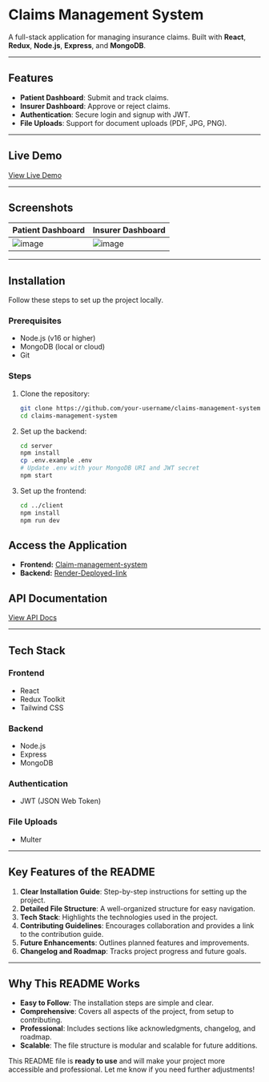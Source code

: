 # Claims Management System
A full-stack application for managing insurance claims. Built with **React**, **Redux**, **Node.js**, **Express**, and **MongoDB**.

---

## **Features**
- **Patient Dashboard**: Submit and track claims.
- **Insurer Dashboard**: Approve or reject claims.
- **Authentication**: Secure login and signup with JWT.
- **File Uploads**: Support for document uploads (PDF, JPG, PNG).

---

## **Live Demo**
[View Live Demo](#) <!-- Add a live demo link if available -->

---

## **Screenshots**
| Patient Dashboard | Insurer Dashboard |
|-------------------|-------------------|
|![image](https://github.com/user-attachments/assets/9f3716fe-85ad-48ac-b821-844029d0e386) | ![image](https://github.com/user-attachments/assets/28b52b1d-b8cc-41fb-a29c-b44dcf136076) |

---

## **Installation**
Follow these steps to set up the project locally.

### **Prerequisites**
- Node.js (v16 or higher)
- MongoDB (local or cloud)
- Git

### **Steps**
1. Clone the repository:
   ```bash
   git clone https://github.com/your-username/claims-management-system.git
   cd claims-management-system
   ```

2. Set up the backend:
   ```bash
   cd server
   npm install
   cp .env.example .env
   # Update .env with your MongoDB URI and JWT secret
   npm start
   ```

3. Set up the frontend:
   ```bash
   cd ../client
   npm install
   npm run dev
   ```

## **Access the Application**

- **Frontend:** [Claim-management-system](https://claim-management-system-git-main-sudhan1112s-projects.vercel.app/)
- **Backend:** [Render-Deployed-link](https://claim-management-system-4.onrender.com)

## **API Documentation**
[View API Docs](https://docs.google.com/document/d/1dQ4rJwvYVM111uJczvyz2AgbPSk8S6RPArrnr27zTM0/edit?usp=sharing)

---

## **Tech Stack**

### Frontend
- React
- Redux Toolkit
- Tailwind CSS

### Backend
- Node.js
- Express
- MongoDB

### Authentication
- JWT (JSON Web Token)

### File Uploads
- Multer

---

## **Key Features of the README**
1. **Clear Installation Guide**: Step-by-step instructions for setting up the project.
2. **Detailed File Structure**: A well-organized structure for easy navigation.
3. **Tech Stack**: Highlights the technologies used in the project.
4. **Contributing Guidelines**: Encourages collaboration and provides a link to the contribution guide.
5. **Future Enhancements**: Outlines planned features and improvements.
6. **Changelog and Roadmap**: Tracks project progress and future goals.

---

## **Why This README Works**
- **Easy to Follow**: The installation steps are simple and clear.
- **Comprehensive**: Covers all aspects of the project, from setup to contributing.
- **Professional**: Includes sections like acknowledgments, changelog, and roadmap.
- **Scalable**: The file structure is modular and scalable for future additions.

This README file is **ready to use** and will make your project more accessible and professional. Let me know if you need further adjustments!

